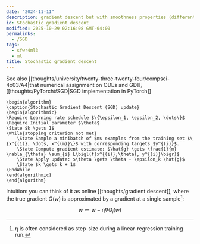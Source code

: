 ```yaml
---
date: "2024-11-11"
description: gradient descent but with smoothness properties (differentiable or sub-differentiable)
id: Stochastic gradient descent
modified: 2025-10-29 02:16:08 GMT-04:00
permalinks:
  - /SGD
tags:
  - sfwr4ml3
  - ml
title: Stochastic gradient descent
---
```


See also [[thoughts/university/twenty-three-twenty-four/compsci-4x03/A4|that numerical assignment on ODEs and GD]], [[thoughts/PyTorch#SGD|SGD implementation in PyTorch]]

```pseudo
\begin{algorithm}
\caption{Stochastic Gradient Descent (SGD) update}
\begin{algorithmic}
\Require Learning rate schedule $\{\epsilon_1, \epsilon_2, \dots\}$
\Require Initial parameter $\theta$
\State $k \gets 1$
\While{stopping criterion not met}
    \State Sample a minibatch of $m$ examples from the training set $\{x^{(1)}, \dots, x^{(m)}\}$ with corresponding targets $y^{(i)}$.
    \State Compute gradient estimate: $\hat{g} \gets \frac{1}{m} \nabla_{\theta} \sum_{i} L\bigl(f(x^{(i)};\theta), y^{(i)}\bigr)$
    \State Apply update: $\theta \gets \theta - \epsilon_k \hat{g}$
    \State $k \gets k + 1$
\EndWhile
\end{algorithmic}
\end{algorithm}
```

Intuition: you can think of it as online [[thoughts/gradient descent]], where the true gradient $Q(w)$ is approximated by a gradient at a single sample[^step-size]:

$$
w \coloneqq w - \upeta \nabla Q_i(w)
$$

[^step-size]: $\upeta$ is often considered as step-size during a linear-regression training run.
